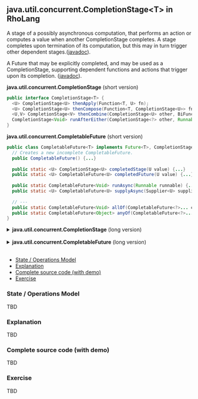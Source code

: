 ## java.util.concurrent.CompletionStage&lt;T&gt; in RhoLang

A stage of a possibly asynchronous computation, that performs an action or computes a value when another CompletionStage completes. A stage completes upon termination of its computation, but this may in turn trigger other dependent stages.([javadoc](https://docs.oracle.com/javase/9/docs/api/java/util/concurrent/CompletionStage.html)).

A Future that may be explicitly completed, and may be used as a CompletionStage, supporting dependent functions and actions that trigger upon its completion. ([javadoc](https://docs.oracle.com/javase/9/docs/api/java/util/concurrent/CompletableFuture.html)).

**java.util.concurrent.CompletionStage** (short version)   
```java
public interface CompletionStage<T> {
  <U> CompletionStage<U> thenApply(Function<T, U> fn);  
  <U> CompletionStage<U> thenCompose(Function<T, CompletionStage<U>> fn);  
  <U,V> CompletionStage<V> thenCombine(CompletionStage<U> other, BiFunction<T, U, V> fn);  
  CompletionStage<Void> runAfterEither(CompletionStage<?> other, Runnable action);
}
```
**java.util.concurrent.CompletableFuture** (short version)   
```java
public class CompletableFuture<T> implements Future<T>, CompletionStage<T> {
  // Creates a new incomplete CompletableFuture.
  public CompletableFuture() {...}
  
  public static <U> CompletionStage<U> completedStage(U value) {...}
  public static <U> CompletableFuture<U> completedFuture(U value) {...}
  
  public static CompletableFuture<Void> runAsync(Runnable runnable) {...}  
  public static <U> CompletableFuture<U> supplyAsync(Supplier<U> supplier) {...}  
  
  // ---
  public static CompletableFuture<Void> allOf(CompletableFuture<?>... cfs) {...}
  public static CompletableFuture<Object> anyOf(CompletableFuture<?>... cfs) {...}    
}
```

<details><summary><b>java.util.concurrent.CompletionStage</b> (long version)</summary><p>
  
```java
public interface CompletionStage<T> {

  // Returns a new CompletionStage that, when this stage completes normally, 
  // is executed with this stage's result as the argument to the supplied function.
  <U> CompletionStage<U> thenApply(Function<? super T,? extends U> fn);
  
  // Returns a new CompletionStage that, when this stage completes normally, 
  // is executed with this stage's result as the argument to the supplied action.
  CompletionStage<Void> thenAccept(Consumer<? super T> action);

  // Returns a new CompletionStage that, when this and the other given stage both 
  // complete normally, is executed with the two results as arguments to the supplied action.
  <U> CompletionStage<Void> thenAcceptBoth(CompletionStage<? extends U> other, BiConsumer<? super T,? super U> action);
  
  // Returns a new CompletionStage that, when this and the other given stage both 
  // complete normally, is executed with the two results as arguments to the supplied function.  
  <U,V> CompletionStage<V> thenCombine(CompletionStage<? extends U> other, BiFunction<? super T,? super U,? extends V> fn);
  
  // Returns a new CompletionStage that is completed with the same value 
  // as the CompletionStage returned by the given function. 
  <U> CompletionStage<U> thenCompose(Function<? super T,? extends CompletionStage<U>> fn);

  // Returns a new CompletionStage that, when this stage completes normally, executes the given action.
  CompletionStage<Void> thenRun(Runnable action);
  
  // Returns a new CompletionStage that, when this and the other given stage 
  // both complete normally, executes the given action.
  CompletionStage<Void> runAfterBoth(CompletionStage<?> other, Runnable action);

  // Returns a new CompletionStage that, when either this or the other given stage 
  // complete normally, executes the given action.
  CompletionStage<Void> runAfterEither(CompletionStage<?> other, Runnable action);
}
```
</p></details><br/>
<details><summary><b>java.util.concurrent.CompletableFuture</b> (long version)</summary><p>
  
```java
public class CompletableFuture<T> implements Future<T>, CompletionStage<T> {
  // Creates a new incomplete CompletableFuture.
  public CompletableFuture() {...}
  
  public static <U> CompletionStage<U> completedStage(U value) {...}
  public static <U> CompletableFuture<U> completedFuture(U value) {...}
  
  public static CompletableFuture<Void> runAsync(Runnable runnable) {...}  
  public static <U> CompletableFuture<U> supplyAsync(Supplier<U> supplier) {...}  
  
  // ---
  public static CompletableFuture<Void> allOf(CompletableFuture<?>... cfs) {...}
  public static CompletableFuture<Object> anyOf(CompletableFuture<?>... cfs) {...}    
}
```
</p></details><br/>

- [State / Operations Model](#state--operations-model)
- [Explanation](#explanation)
- [Complete source code (with demo)](#complete-source-code-with-demo)
- [Exercise](#exercise)

### State / Operations Model
TBD

### Explanation
TBD

### Complete source code (with demo)
TBD

### Exercise
TBD
